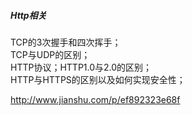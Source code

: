 ##### Http相关  

TCP的3次握手和四次挥手；  
TCP与UDP的区别；  
HTTP协议；HTTP1.0与2.0的区别；  
HTTP与HTTPS的区别以及如何实现安全性；  

http://www.jianshu.com/p/ef892323e68f  

